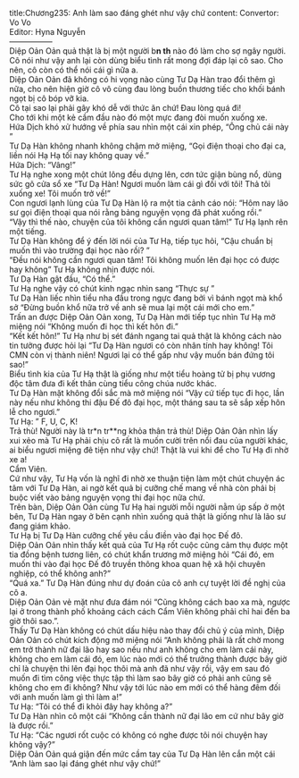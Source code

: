 title:Chương235: Anh làm sao đáng ghét như vậy chứ
content:
Convertor: Vo Vo<br>Editor: Hyna Nguyễn<br>—————–<br>Diệp Oản Oản quả thật là bị một người b**n th** nào đó làm cho sợ ngây người. Cô nói như vậy anh lại còn dùng biểu tình rất mong đợi đáp lại cô sao. Cho nên, cô còn có thể nói cái gì nữa a.<br>Diệp Oản Oản đã không có hi vọng nào cùng Tư Dạ Hàn trao đổi thêm gì nữa, cho nên hiện giờ cô vô cùng đau lòng buồn thương tiếc cho khối bánh ngọt bị cô bóp vỡ kia.<br>Cô tại sao lại phải gây khó dễ với thức ăn chứ! Đau lòng quá đi!<br>Cho tới khi một kẻ cầm đầu nào đó một mực đang đòi muốn xuống xe.<br>Hứa Dịch khó xử hướng về phía sau nhìn một cái xin phép, “Ông chủ cái này ”<br>Tư Dạ Hàn không nhanh không chậm mở miệng, “Gọi điện thoại cho đại ca, liền nói Hạ Hạ tối nay không quay về.”<br>Hứa Dịch: “Vâng!”<br>Tư Hạ nghe xong một chút lông đều dựng lên, cơn tức giận bùng nổ, dùng sức gõ cửa sổ xe “Tư Dạ Hàn! Ngươi muốn làm cái gì đối với tôi! Thả tôi xuống xe! Tôi muốn trở về!”<br>Con ngươi lạnh lùng của Tư Dạ Hàn lộ ra một tia cảnh cáo nói: “Hôm nay lão sư gọi điện thoại qua nói rằng bảng nguyện vọng đã phát xuống rồi.”<br>“Vậy thì thế nào, chuyện của tôi không cần ngươi quan tâm!” Tư Hạ lạnh rên một tiếng.<br>Tư Dạ Hàn không để ý đến lời nói của Tư Hạ, tiếp tục hỏi, “Cậu chuẩn bị muốn thì vào trường đại học nào rồi? ”<br>“Đều nói không cần ngươi quan tâm! Tôi không muốn lên đại học có được hay không” Tư Hạ không nhịn được nói.<br>Tư Dạ Hàn gật đầu, “Có thể.”<br>Tư Hạ nghe vậy có chút kinh ngạc nhìn sang “Thực sự ”<br>Tư Dạ Hàn liếc nhìn tiểu nha đầu trong ngực đang bởi vì bánh ngọt mà khổ sở “Đừng buồn khổ nữa trở về anh sẽ mua lại một cái mới cho em.”<br>Trấn an được Diệp Oản Oản xong, Tư Dạ Hàn mới tiếp tục nhìn Tư Hạ mở miệng nói “Không muốn đi học thì kết hôn đi.”<br>“Kết kết hôn!” Tư Hạ như bị sét đánh ngang tai quả thật là không cách nào tin tưởng được hỏi lại “Tư Dạ Hàn ngươi có còn nhân tính hay không! Tôi CMN còn vị thành niên! Ngươi lại có thể gấp như vậy muốn bán đứng tôi sao!”<br>Biểu tình kia của Tư Hạ thật là giống như một tiểu hoàng tử bị phụ vương độc tâm đưa đi kết thân cùng tiểu công chúa nước khác.<br>Tư Dạ Hàn mặt không đổi sắc mà mở miệng nói “Vậy cứ tiếp tục đi học, lần này nếu như không thi đậu Đế đô đại học, một tháng sau ta sẽ sắp xếp hôn lễ cho ngươi.”<br>Tư Hạ: ” F, U, C, K!<br>Trả thù! Người này là tr*n tr**ng khỏa thân trả thù! Diệp Oản Oản nhìn lấy xui xẻo mà Tư Hạ phải chịu cô rất là muốn cười trên nổi đau của người khác, ai biểu ngươi miệng đê tiện như vậy chứ! Thật là vui khi để cho Tư Hạ đi nhờ xe a!<br>Cẩm Viên.<br>Cứ như vậy, Tư Hạ vốn là nghĩ đi nhờ xe thuận tiện làm một chút chuyện ác tâm với Tư Dạ Hàn, ai ngờ kết quả bị cưỡng chế mang về nhà còn phải bị buộc viết vào bảng nguyện vọng thi đại học nữa chứ.<br>Trên bàn, Diệp Oản Oản cùng Tư Hạ hai người mỗi người nằm úp sấp ở một bên, Tư Dạ Hàn ngay ở bên cạnh nhìn xuống quả thật là giống như là lão sư đang giám khảo.<br>Tư Hạ bị Tư Dạ Hàn cưỡng chế yêu cầu điền vào đại học Đế đô.<br>Diệp Oản Oản nhìn thấy kết quả của Tư Hạ rốt cuộc cũng cảm thụ được một tia đồng bệnh tương liên, có chút khẩn trương mở miệng hỏi “Cái đó, em muốn thi vào đại học Đế đô truyền thông khoa quan hệ xã hội chuyên nghiệp, có thể không anh?”<br>“Quá xa.” Tư Dạ Hàn đúng như dự đoán của cô anh cự tuyệt lời đề nghị của cô a.<br>Diệp Oản Oản vẻ mặt như đưa đám nói “Cũng không cách bao xa mà, ngược lại ở trong thành phố khoảng cách cách Cẩm Viên không phải chỉ hai đến ba giờ thôi sao.”.<br>Thấy Tư Dạ Hàn không có chút dấu hiệu nào thay đổi chủ ý của mình, Diệp Oản Oản có chút kích động mở miệng nói “Anh không phải là rất chờ mong em trở thành nữ đại lão hay sao nếu như anh không cho em làm cái này, không cho em làm cái đó, em lúc nào mới có thể trưởng thành được bây giờ chỉ là chuyện thi lên đại học thôi mà anh đã như vậy rồi, vậy em sau đó muốn đi tìm công việc thực tập thì làm sao bây giờ có phải anh cũng sẽ không cho em đi không? Như vậy tới lúc nào em mới có thể hàng đêm đối với anh muốn làm gì thì làm a!”<br>Tư Hạ: “Tôi có thể đi khỏi đây hay không a?”<br>Tư Dạ Hàn nhìn cô một cái “Không cần thành nữ đại lão em cứ như bây giờ là được rồi.”<br>Tư Hạ: “Các ngươi rốt cuộc có không có nghe được tôi nói chuyện hay không vậy?”<br>Diệp Oản Oản quá giận đến mức cầm tay của Tư Dạ Hàn lên cắn một cái “Anh làm sao lại đáng ghét như vậy chứ!”